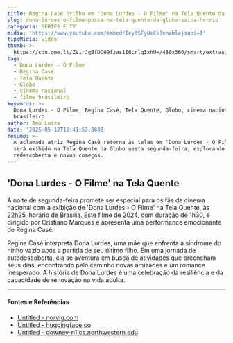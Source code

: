 ```yaml
---
title: Regina Casé brilha em 'Dona Lurdes - O Filme' na Tela Quente da Globo
slug: dona-lurdes-o-filme-passa-na-tela-quente-da-globo-saiba-horrio
categoria: SÉRIES E TV
midia: 'https://www.youtube.com/embed/Iey0SFyUxCk?enablejsapi=1'
tipoMidia: video
thumb: >-
  https://cdn.ome.lt/ZVirJgBfDCU9fzas1I6LrlqIxhU=/480x360/smart/extras/conteudos/donalurdesofilme.jpg
tags:
  - Dona Lurdes - O Filme
  - Regina Casé
  - Tela Quente
  - Globo
  - cinema nacional
  - filme brasileiro
keywords: >-
  Dona Lurdes - O Filme, Regina Casé, Tela Quente, Globo, cinema nacional, filme
  brasileiro
author: Ana Luiza
data: '2025-05-12T12:41:52.360Z'
resumo: >-
  A aclamada atriz Regina Casé retorna às telas em 'Dona Lurdes - O Filme', que
  será exibido na Tela Quente da Globo nesta segunda-feira, explorando temas de
  redescoberta e novos começos.
---
```


## 'Dona Lurdes - O Filme' na Tela Quente

A noite de segunda-feira promete ser especial para os fãs de cinema nacional com a exibição de 'Dona Lurdes - O Filme' na Tela Quente, às 22h25, horário de Brasília. Este filme de 2024, com duração de 1h30, é dirigido por Cristiano Marques e apresenta uma performance emocionante de Regina Casé.

Regina Casé interpreta Dona Lurdes, uma mãe que enfrenta a síndrome do ninho vazio após a partida de seu último filho. Em uma jornada de autodescoberta, ela se aventura em busca de atividades que preencham seus dias, encontrando pelo caminho novas amizades e um romance inesperado. A história de Dona Lurdes é uma celebração da resiliência e da capacidade de renovação na vida adulta.

---

#### Fontes e Referências

- [Untitled - norvig.com](https://norvig.com/google-books-common-words.txt)
- [Untitled - huggingface.co](https://huggingface.co/ixa-ehu/ixambert-base-cased/raw/main/vocab.txt)
- [Untitled - downey-n1.cs.northwestern.edu](https://downey-n1.cs.northwestern.edu/downloads/OTyper_data_aaai18/FIGER_data/all_entity_str.txt)

